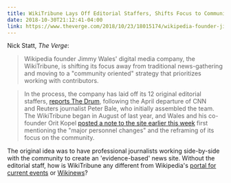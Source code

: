 ```yaml
---
title: WikiTribune Lays Off Editorial Staffers, Shifts Focus to Community Contributors
date: 2018-10-30T21:12:41-04:00
link: https://www.theverge.com/2018/10/23/18015174/wikipedia-founder-jimmy-wales-wikitribune-journalist-lay-off-community-focus
---
```


Nick Statt, *The Verge*: 

> Wikipedia founder Jimmy Wales' digital media company, the WikiTribune, is shifting its focus away from traditional news-gathering and moving to a "community oriented" strategy that prioritizes working with contributors. 

> In the process, the company has laid off its 12 original editorial staffers, [reports The Drum](https://www.thedrum.com/news/2018/10/22/wikitribune-restructures-around-community-following-editorial-exodus), following the April departure of CNN and Reuters journalist Peter Bale, who initially assembled the team. The WikiTribune began in August of last year, and Wales and his co-founder Orit Kopel [posted a note to the site earlier this week](https://www.wikitribune.com/project/what-we-have-learned-so-far/) first mentioning the "major personnel changes" and the reframing of its focus on the community.

The original idea was to have professional journalists working side-by-side with the community to create an 'evidence-based' news site. Without the editorial staff, how is WikiTribune any different from Wikipedia's [portal for current events][wiki current] or [Wikinews]?  

[wiki current]: https://en.wikipedia.org/wiki/Portal:Current_events
[wikinews]: https://en.wikinews.org/wiki/Main_Page